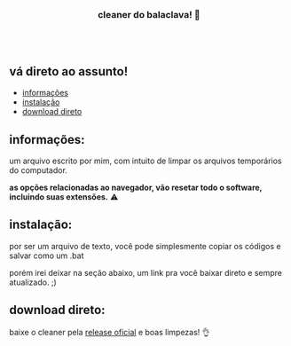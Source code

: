 <!-- PROJECT LOGO -->
<br />
<p align="center">
</p>
  <h3 align="center">cleaner do balaclava! 🎑 </h3>
  <p align="center">
    <br />
    <br />
</p>

<!-- conteudos -->

## vá direto ao assunto!

* [informações](#informações)
* [instalação](#instalação)
* [download direto](#download-direto)

<!-- +info -->

## informações:
um arquivo escrito por mim, com intuito de limpar os arquivos temporários do computador.

**as opções relacionadas ao navegador, vão resetar todo o software, incluindo suas extensões.** ⚠️

<!-- instalação -->

## instalação:
por ser um arquivo de texto, você pode simplesmente copiar os códigos e salvar como um .bat

porém irei deixar na seção abaixo, um link pra você baixar direto e sempre atualizado. ;)

<!-- direct download -->

## download direto:
baixe o cleaner pela [release oficial](https://github.com/balasclava/cleaner/releases) e boas limpezas! 👌
